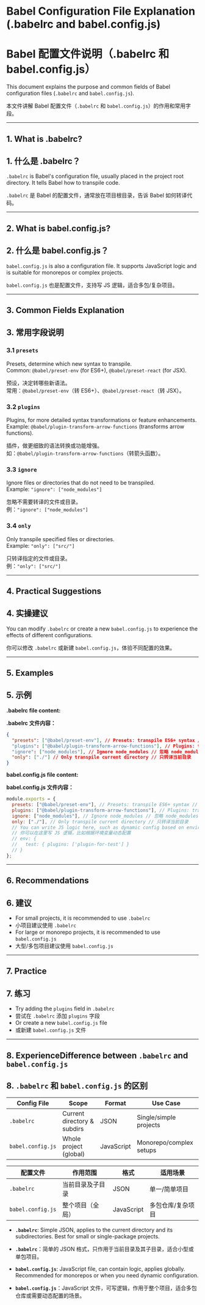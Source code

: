 # Babel Configuration File Explanation (.babelrc and babel.config.js)

# Babel 配置文件说明（.babelrc 和 babel.config.js）

This document explains the purpose and common fields of Babel configuration files (`.babelrc` and `babel.config.js`).

本文件讲解 Babel 配置文件（`.babelrc` 和 `babel.config.js`）的作用和常用字段。

---

## 1. What is .babelrc?

## 1. 什么是 .babelrc？

`.babelrc` is Babel's configuration file, usually placed in the project root directory. It tells Babel how to transpile code.

`.babelrc` 是 Babel 的配置文件，通常放在项目根目录，告诉 Babel 如何转译代码。

---

## 2. What is babel.config.js?

## 2. 什么是 babel.config.js？

`babel.config.js` is also a configuration file. It supports JavaScript logic and is suitable for monorepos or complex projects.

`babel.config.js` 也是配置文件，支持写 JS 逻辑，适合多包/复杂项目。

---

## 3. Common Fields Explanation

## 3. 常用字段说明

### 3.1 `presets`

Presets, determine which new syntax to transpile.  
Common: `@babel/preset-env` (for ES6+), `@babel/preset-react` (for JSX).

预设，决定转哪些新语法。  
常用：`@babel/preset-env`（转 ES6+）、`@babel/preset-react`（转 JSX）。

### 3.2 `plugins`

Plugins, for more detailed syntax transformations or feature enhancements.  
Example: `@babel/plugin-transform-arrow-functions` (transforms arrow functions).

插件，做更细致的语法转换或功能增强。  
如：`@babel/plugin-transform-arrow-functions`（转箭头函数）。

### 3.3 `ignore`

Ignore files or directories that do not need to be transpiled.  
Example: `"ignore": ["node_modules"]`

忽略不需要转译的文件或目录。  
例：`"ignore": ["node_modules"]`

### 3.4 `only`

Only transpile specified files or directories.  
Example: `"only": ["src/"]`

只转译指定的文件或目录。  
例：`"only": ["src/"]`

---

## 4. Practical Suggestions

## 4. 实操建议

You can modify `.babelrc` or create a new `babel.config.js` to experience the effects of different configurations.

你可以修改 `.babelrc` 或新建 `babel.config.js`，体验不同配置的效果。

---

## 5. Examples

## 5. 示例

**.babelrc file content:**

**.babelrc 文件内容：**

```json
{
  "presets": ["@babel/preset-env"], // Presets: transpile ES6+ syntax // 预设：转译 ES6+ 语法
  "plugins": ["@babel/plugin-transform-arrow-functions"], // Plugins: transform arrow functions // 插件：转箭头函数
  "ignore": ["node_modules"], // Ignore node_modules // 忽略 node_modules
  "only": ["./"] // Only transpile current directory // 只转译当前目录
}
```

**babel.config.js file content:**

**babel.config.js 文件内容：**

```js
module.exports = {
  presets: ["@babel/preset-env"], // Presets: transpile ES6+ syntax // 预设：转译 ES6+ 语法
  plugins: ["@babel/plugin-transform-arrow-functions"], // Plugins: transform arrow functions // 插件：转箭头函数
  ignore: ["node_modules"], // Ignore node_modules // 忽略 node_modules
  only: ["./"], // Only transpile current directory // 只转译当前目录
  // You can write JS logic here, such as dynamic config based on environment variables
  // 你可以在这里写 JS 逻辑，比如根据环境变量动态配置
  // env: {
  //   test: { plugins: ['plugin-for-test'] }
  // }
};
```

---

## 6. Recommendations

## 6. 建议

- For small projects, it is recommended to use `.babelrc`
- 小项目建议使用 `.babelrc`
- For large or monorepo projects, it is recommended to use `babel.config.js`
- 大型/多包项目建议使用 `babel.config.js`

---

## 7. Practice

## 7. 练习

- Try adding the `plugins` field in `.babelrc`
- 尝试在 `.babelrc` 添加 `plugins` 字段
- Or create a new `babel.config.js` file
- 或新建 `babel.config.js` 文件

---

## 8. ExperienceDifference between `.babelrc` and `babel.config.js`

## 8. `.babelrc` 和 `babel.config.js` 的区别

| Config File       | Scope                       | Format     | Use Case                |
| ----------------- | --------------------------- | ---------- | ----------------------- |
| `.babelrc`        | Current directory & subdirs | JSON       | Single/simple projects  |
| `babel.config.js` | Whole project (global)      | JavaScript | Monorepo/complex setups |

| 配置文件          | 作用范围         | 格式       | 适用场景          |
| ----------------- | ---------------- | ---------- | ----------------- |
| `.babelrc`        | 当前目录及子目录 | JSON       | 单一/简单项目     |
| `babel.config.js` | 整个项目（全局） | JavaScript | 多包仓库/复杂项目 |

- **`.babelrc`**: Simple JSON, applies to the current directory and its subdirectories. Best for small or single-package projects.

- **`.babelrc`**：简单的 JSON 格式，只作用于当前目录及其子目录，适合小型或单包项目。

- **`babel.config.js`**: JavaScript file, can contain logic, applies globally. Recommended for monorepos or when you need dynamic configuration.

- **`babel.config.js`**：JavaScript 文件，可写逻辑，作用于整个项目，适合多包仓库或需要动态配置的场景。
